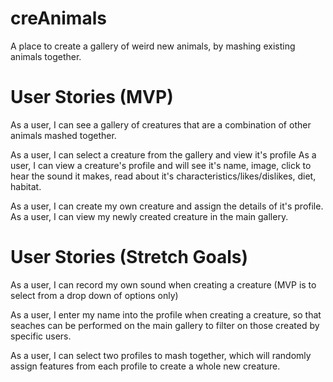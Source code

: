 # creAnimals

A place to create a gallery of weird new animals, by mashing existing animals together.

# User Stories (MVP)
As a user, I can see a gallery of creatures that are a combination of other animals mashed together. 

As a user, I can select a creature from the gallery and view it's profile As a user, I can view a creature's profile and will see it's name, image, click to hear the sound it makes, read about it's characteristics/likes/dislikes, diet, habitat. 

As a user, I can create my own creature and assign the details of it's profile. As a user, I can view my newly created creature in the main gallery.

# User Stories (Stretch Goals)
As a user, I can record my own sound when creating a creature (MVP is to select from a drop down of options only) 

As a user, I enter my name into the profile when creating a creature, so that seaches can be performed on the main gallery to filter on those created by specific users. 

As a user, I can select two profiles to mash together, which will randomly assign features from each profile to create a whole new creature.
